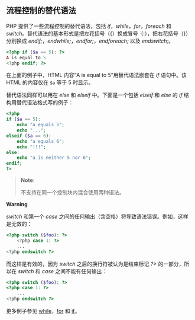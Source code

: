 流程控制的替代语法
------------------

PHP 提供了一些流程控制的替代语法，包括 *if*，*while*，*for*，*foreach*
和
*switch*。替代语法的基本形式是把左花括号（{）换成冒号（:），把右花括号（}）分别换成
*endif;*，*endwhile;*，*endfor;*，*endforeach;* 以及 *endswitch;*。

``` php
<?php if ($a == 5): ?>
A is equal to 5
<?php endif; ?>
```

在上面的例子中，HTML 内容“A is equal to 5”用替代语法嵌套在 *if*
语句中。该 HTML 的内容仅在 `$a` 等于 5 时显示。

替代语法同样可以用在 *else* 和 *elseif* 中。下面是一个包括 *elseif* 和
*else* 的 *if* 结构用替代语法格式写的例子：

``` php
<?php
if ($a == 5):
    echo "a equals 5";
    echo "...";
elseif ($a == 6):
    echo "a equals 6";
    echo "!!!";
else:
    echo "a is neither 5 nor 6";
endif;
?>
```

> **Note**:
>
> 不支持在同一个控制块内混合使用两种语法。

**Warning**

*switch* 和第一个 *case*
之间的任何输出（含空格）将导致语法错误。例如，这样是无效的：

``` php
<?php switch ($foo): ?>
    <?php case 1: ?>
    ...
<?php endswitch ?>
```

而这样是有效的，因为 *switch* 之后的换行符被认为是结束标记 *?\>*
的一部分，所以在 *switch* 和 *case* 之间不能有任何输出：

``` php
<?php switch ($foo): ?>
<?php case 1: ?>
    ...
<?php endswitch ?>
```

更多例子参见
<a href="/control-structures/while.html" class="link">while</a>，<a href="/control-structures/for.html" class="link">for</a>
和 <a href="/control-structures/if.html" class="link">if</a>。
